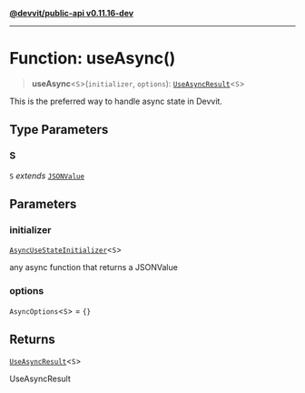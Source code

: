 [**@devvit/public-api v0.11.16-dev**](../README.md)

---

# Function: useAsync()

> **useAsync**\<`S`\>(`initializer`, `options`): [`UseAsyncResult`](../type-aliases/UseAsyncResult.md)\<`S`\>

This is the preferred way to handle async state in Devvit.

## Type Parameters

### S

`S` _extends_ [`JSONValue`](../type-aliases/JSONValue.md)

## Parameters

### initializer

[`AsyncUseStateInitializer`](../type-aliases/AsyncUseStateInitializer.md)\<`S`\>

any async function that returns a JSONValue

### options

`AsyncOptions`\<`S`\> = `{}`

## Returns

[`UseAsyncResult`](../type-aliases/UseAsyncResult.md)\<`S`\>

UseAsyncResult<S>
